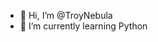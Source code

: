 - 👋 Hi, I’m @TroyNebula
- 🌱 I’m currently learning Python


<!---
TroyNebula/TroyNebula is a ✨ special ✨ repository because its `README.md` (this file) appears on your GitHub profile.
You can click the Preview link to take a look at your changes.
--->
